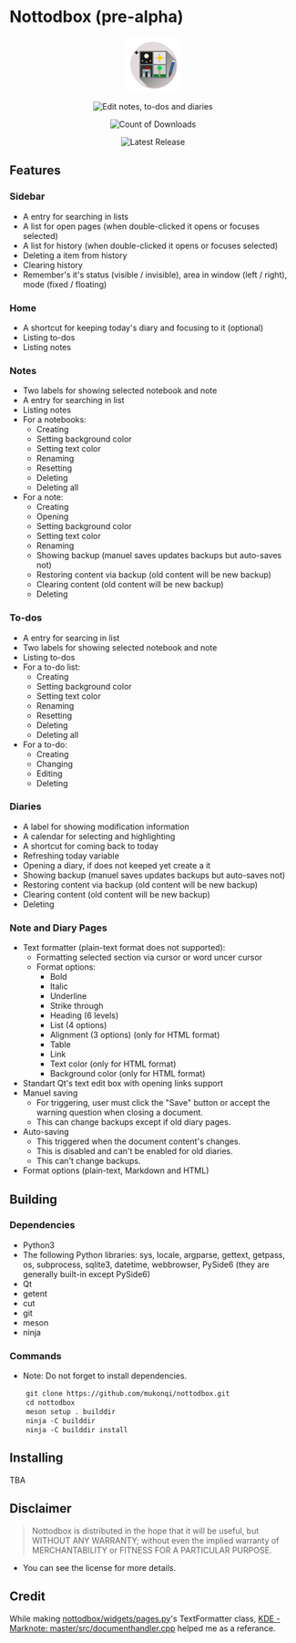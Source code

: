 # Nottodbox (pre-alpha)

<p align="center"><img src="./data/io.github.mukonqi.nottodbox.svg" alt="Nottodbox Icon"></img></a></p>
<p align="center"><img src="https://img.shields.io/badge/Edit_notes,_to--dos_and_diaries-376296" alt="Edit notes, to-dos and diaries"></img></p>
<p align="center"><img src="https://img.shields.io/github/downloads/mukonqi/nottodbox/total?label=Downloads" alt="Count of Downloads"></img></p>
<p align="center"><img src="https://img.shields.io/github/v/release/mukonqi/nottodbox?label=Latest Release" alt="Latest Release"></p>


## Features
### Sidebar
- A entry for searching in lists
- A list for open pages (when double-clicked it opens or focuses selected)
- A list for history (when double-clicked it opens or focuses selected)
- Deleting a item from history
- Clearing history
- Remember's it's status (visible / invisible), area in window (left / right), mode (fixed / floating)

### Home
- A shortcut for keeping today's diary and focusing to it (optional)
- Listing to-dos
- Listing notes

### Notes
- Two labels for showing selected notebook and note
- A entry for searching in list
- Listing notes
- For a notebooks:
    - Creating
    - Setting background color
    - Setting text color
    - Renaming
    - Resetting 
    - Deleting
    - Deleting all
- For a note:
    - Creating
    - Opening
    - Setting background color
    - Setting text color
    - Renaming
    - Showing backup (manuel saves updates backups but auto-saves not)
    - Restoring content via backup (old content will be new backup)
    - Clearing content (old content will be new backup)
    - Deleting

### To-dos
- A entry for searcing in list
- Two labels for showing selected notebook and note
- Listing to-dos
- For a to-do list:
    - Creating
    - Setting background color
    - Setting text color
    - Renaming
    - Resetting
    - Deleting
    - Deleting all
- For a to-do:
    - Creating
    - Changing
    - Editing
    - Deleting

### Diaries
- A label for showing modification information
- A calendar for selecting and highlighting
- A shortcut for coming back to today
- Refreshing today variable
- Opening a diary, if does not keeped yet create a it
- Showing backup (manuel saves updates backups but auto-saves not)
- Restoring content via backup (old content will be new backup)
- Clearing content (old content will be new backup)
- Deleting

### Note and Diary Pages
- Text formatter (plain-text format does not supported):
    - Formatting selected section via cursor or word uncer cursor
    - Format options:
        - Bold
        - Italic
        - Underline
        - Strike through
        - Heading (6 levels)
        - List (4 options)
        - Alignment (3 options) (only for HTML format)
        - Table
        - Link
        - Text color (only for HTML format)
        - Background color (only for HTML format)
- Standart Qt's text edit box with opening links support
- Manuel saving
    - For triggering, user must click the "Save" button or accept the warning question when closing a document.
    - This can change backups except if old diary pages.
- Auto-saving
    - This triggered when the document content's changes.
    - This is disabled and can't be enabled for old diaries.
    - This can't change backups.
- Format options (plain-text, Markdown and HTML)


## Building
### Dependencies
- Python3
- The following Python libraries: sys, locale, argparse, gettext, getpass, os, subprocess, sqlite3, datetime, webbrowser, PySide6 (they are generally built-in except PySide6)
- Qt
- getent
- cut
- git
- meson
- ninja

### Commands
- Note: Do not forget to install dependencies.
```
    git clone https://github.com/mukonqi/nottodbox.git
    cd nottodbox
    meson setup . builddir
    ninja -C builddir
    ninja -C builddir install
```


## Installing
TBA


## Disclaimer
> Nottodbox is distributed in the hope that it will be useful, but WITHOUT ANY WARRANTY; without even the implied warranty of MERCHANTABILITY or FITNESS FOR A PARTICULAR PURPOSE.

- You can see the license for more details.


## Credit
While making [nottodbox/widgets/pages.py](./nottodbox/widgets/pages.py)'s TextFormatter class, [KDE - Marknote: master/src/documenthandler.cpp](https://invent.kde.org/office/marknote/-/blob/master/src/documenthandler.cpp) helped me as a referance.
